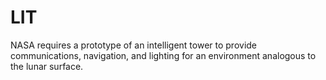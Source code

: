 # LIT
NASA requires a prototype of an intelligent tower to provide communications, navigation, and lighting for an environment analogous to the lunar surface.

